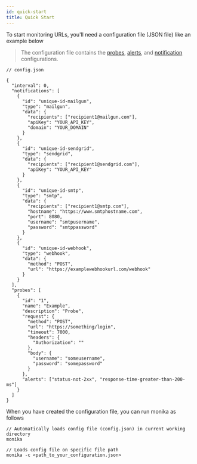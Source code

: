 ```yaml
---
id: quick-start
title: Quick Start
---
```


To start monitoring URLs, you'll need a configuration file (JSON file) like an example below

> The configuration file contains the [probes](/monika/guides/probes), [alerts](/monika/guides/alerts), and [notification](/monika/guides/notifications) configurations.

```
// config.json

{
  "interval": 0,
  "notifications": [
    {
      "id": "unique-id-mailgun",
      "type": "mailgun",
      "data": {
        "recipients": ["recipient1@mailgun.com"],
        "apiKey": "YOUR_API_KEY",
        "domain": "YOUR_DOMAIN"
      }
    },
    {
      "id": "unique-id-sendgrid",
      "type": "sendgrid",
      "data": {
        "recipients": ["recipient1@sendgrid.com"],
        "apiKey": "YOUR_API_KEY"
      }
    },
    {
      "id": "unique-id-smtp",
      "type": "smtp",
      "data": {
        "recipients": ["recipient1@smtp.com"],
        "hostname": "https://www.smtphostname.com",
        "port": 8080,
        "username": "smtpusername",
        "password": "smtppassword"
      }
    },
    {
      "id": "unique-id-webhook",
      "type": "webhook",
      "data": {
        "method": "POST",
        "url": "https://examplewebhookurl.com/webhook"
      }
    }
  ],
  "probes": [
    {
      "id": "1",
      "name": "Example",
      "description": "Probe",
      "request": {
        "method": "POST",
        "url": "https://something/login",
        "timeout": 7000,
        "headers": {
          "Authorization": ""
        },
        "body": {
          "username": "someusername",
          "password": "somepassword"
        }
      },
      "alerts": ["status-not-2xx", "response-time-greater-than-200-ms"]
    }
  ]
}
```

When you have created the configuration file, you can run monika as follows

```
// Automatically loads config file (config.json) in current working directory
monika

// Loads config file on specific file path
monika -c <path_to_your_configuration.json>
```
